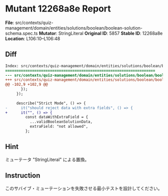 # Mutant 12268a8e Report

**File**: src/contexts/quiz-management/domain/entities/solutions/boolean/boolean-solution-schema.spec.ts
**Mutator**: StringLiteral
**Original ID**: 5857
**Stable ID**: 12268a8e
**Location**: L106:10–L106:48

## Diff

```diff
Index: src/contexts/quiz-management/domain/entities/solutions/boolean/boolean-solution-schema.spec.ts
===================================================================
--- src/contexts/quiz-management/domain/entities/solutions/boolean/boolean-solution-schema.spec.ts	original
+++ src/contexts/quiz-management/domain/entities/solutions/boolean/boolean-solution-schema.spec.ts	mutated #5857
@@ -102,9 +102,9 @@
       });
     });
 
     describe("Strict Mode", () => {
-      it("should reject data with extra fields", () => {
+      it("", () => {
         const dataWithExtraField = {
           ...validBooleanSolutionData,
           extraField: "not allowed",
         };
```

## Hint

ミューテータ "StringLiteral" による置換。

## Instruction

このサバイブ・ミューテーションを失敗させる最小テストを設計してください。
